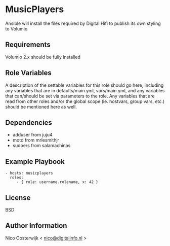 MusicPlayers
============

Ansible will install the files required by Digital Hifi to publish its own styling to Volumio

Requirements
------------

Volumio 2.x should be fully installed

Role Variables
--------------

A description of the settable variables for this role should go here, including any variables that are in defaults/main.yml, vars/main.yml, and any variables that can/should be set via parameters to the role. Any variables that are read from other roles and/or the global scope (ie. hostvars, group vars, etc.) should be mentioned here as well.

Dependencies
------------

- adduser from juju4
- motd from mrlesmithjr
- sudoers from salamachinas

Example Playbook
----------------

    - hosts: musicplayers
      roles:
         - { role: username.rolename, x: 42 }

License
-------

BSD

Author Information
------------------

Nico Oosterwijk < nico@digitalinfo.nl >

